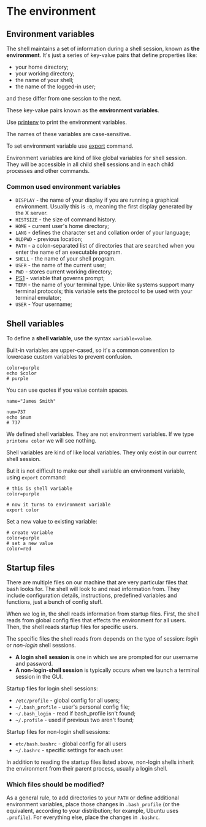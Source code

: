 # The environment

## Environment variables

The shell maintains a set of information during a shell session, known as __the
environment__. It's just a series of key-value pairs that define properties like:

- your home directory;
- your working directory;
- the name of your shell;
- the name of the logged-in user;

and these differ from one session to the next.

These key-value pairs known as the __environment variables__.

Use [printenv](/linux/terminal/commands/printenv.md) to print the environment variables.

The names of these variables are case-sensitive.

To set environment variable use [export](/linux/terminal/commands/export.md) command.

Environment variables are kind of like global variables for shell session. They will be
accessible in all child shell sessions and in each child processes and other commands.

### Common used environment variables

- `DISPLAY` - the name of your display if you are running a graphical environment.
Usually this is `:0`, meaning the first display generated by the X server.
- `HISTSIZE` - the size of command history.
- `HOME` - current user's home directory;
- `LANG` - defines the character set and collation order of your language;
- `OLDPWD` - previous location;
- `PATH` - a colon-separated list of directories that are searched when you enter the
name of an executable program.
- `SHELL` - the name of your shell program.
- `USER` - the name of the current user;
- `PWD` - stores current working directory;
- [PS1](environment_variables/ps1.md) - variable that governs prompt;
- `TERM` - the name of your terminal type. Unix-like systems support many terminal
protocols; this variable sets the protocol to be used with your terminal emulator;
- `USER` - Your username;

## Shell variables

To define a __shell variable__, use the syntax `variable=value`.

Built-in variables are upper-cased, so it's a common convention to lowercase custom
variables to prevent confusion.

```shell
color=purple
echo $color
# purple
```

You can use quotes if you value contain spaces.

```shell
name="James Smith"
```

```shell
num=737
echo $num
# 737
```

We defined shell variables. They are not environment variables. If we type
`printenv color` we will see nothing.

Shell variables are kind of like local variables. They only exist in our current shell
session.

But it is not difficult to make our shell variable an environment variable, using
`export` command:

```shell
# this is shell variable
color=purple

# now it turns to environment variable
export color
```

Set a new value to existing variable:

```shell
# create variable
color=purple
# set a new value
color=red
```

## Startup files

There are multiple files on our machine that are very particular files that bash looks
for. The shell will look to and read information from. They include configuration
details, instructions, predefined variables and functions, just a bunch of config stuff.

When we log in, the shell reads information from startup files. First, the shell reads
from global config files that effects the environment for all users. Then, the shell
reads startup files for specific users.

The specific files the shell reads from depends on the type of session: *login* or
*non-login* shell sessions.

* __A login shell session__ is one in which we are prompted for our username and
password.
* __A non-login-shell session__ is typically occurs when we launch a terminal session in
the GUI.

Startup files for login shell sessions:

- `/etc/profile` - global config for all users;
- `~/.bash_profile` - user's personal config file;
- `~/.bash_login` - read if bash_profile isn't found;
- `~/.profile` - used if previous two aren't found;

Startup files for non-login shell sessions:

- `etc/bash.bashrc` - global config for all users
- `~/.bashrc` - specific settings for each user.

In addition to reading the startup files listed above, non-login shells inherit the
environment from their parent process, usually a login shell.

### Which files should be modified?

As a general rule, to add directories to your `PATH` or define additional environment
variables, place those changes in `.bash_profile` (or the equivalent, according to your
distribution; for example, Ubuntu uses `.profile`). For everything else, place the
changes in `.bashrc`.
